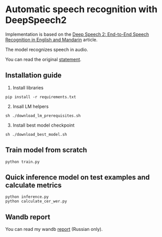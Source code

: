 # Automatic speech recognition with DeepSpeech2

Implementation is based on the [Deep Speech 2: End-to-End Speech Recognition in English and Mandarin](https://arxiv.org/pdf/1512.02595.pdf) article.

The model recognizes speech in audio.

You can read the original [statement](https://github.com/markovka17/dla/tree/2024/hw1_asr).

## Installation guide

1. Install libraries
```shell
pip install -r requirements.txt
```
2. Insall LM helpers
```shell
sh ./download_lm_prerequisites.sh
```
3. Install best model checkpoint
```shell
sh ./download_best_model.sh
```

## Train model from scratch
```shell
python train.py
```

## Quick inference model on test examples and calculate metrics
```shell
python inference.py
python calculate_cer_wer.py
```

## Wandb report
You can read my wandb [report](https://wandb.ai/tmboris/pytorch_template_asr_example/reports/DLA-HW1-ASR--Vmlldzo5NjkxNDMz?accessToken=j2a3oiwv4f4e69qjwc5lffy9b09alg4a2olr1d9du4b4p0p5c6sq51n383nmd2d2) (Russian only).
